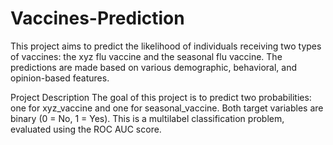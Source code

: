 # Vaccines-Prediction
This project aims to predict the likelihood of individuals receiving two types of vaccines: the xyz flu vaccine and the seasonal flu vaccine. The predictions are made based on various demographic, behavioral, and opinion-based features.

Project Description
The goal of this project is to predict two probabilities: one for xyz_vaccine and one for seasonal_vaccine. Both target variables are binary (0 = No, 1 = Yes). This is a multilabel classification problem, evaluated using the ROC AUC score.
